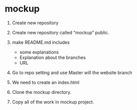 # mockup

1. Create new repository

1. Create new repository called “mockup” public.

1.	make README.md includes

    -    some explanations
    -	Explanation about the branches
    -	URL

1.	Go to repo setting and use Master will the website branch

1.	We need to create an index.html

1.	Clone the mockup directory.

1.	Copy all of the work in mockup project.
